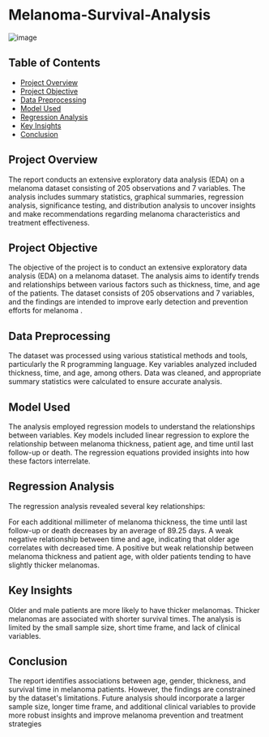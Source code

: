 # Melanoma-Survival-Analysis

![image](https://github.com/akakingsley563/Melanoma-Survival-Analysis/assets/130521961/2b6bb215-3dea-470a-a510-ebe697a956f0)


## Table of Contents
- [Project Overview](#project-overview)
- [Project Objective](#project-objective)
- [Data Preprocessing](#data-preprocessing)
- [Model Used](#model-used)
- [Regression Analysis](#regression-analysis)
- [Key Insights](#key-insights)
- [Conclusion](#Conclusion)


## Project Overview
The report conducts an extensive exploratory data analysis (EDA) on a melanoma dataset consisting of 205 observations and 7 variables. The analysis includes summary statistics, graphical summaries, regression analysis, significance testing, and distribution analysis to uncover insights and make recommendations regarding melanoma characteristics and treatment effectiveness.

## Project Objective
The objective of the project is to conduct an extensive exploratory data analysis (EDA) on a melanoma dataset. The analysis aims to identify trends and relationships between various factors such as thickness, time, and age of the patients. The dataset consists of 205 observations and 7 variables, and the findings are intended to improve early detection and prevention efforts for melanoma .

## Data Preprocessing
The dataset was processed using various statistical methods and tools, particularly the R programming language. Key variables analyzed included thickness, time, and age, among others. Data was cleaned, and appropriate summary statistics were calculated to ensure accurate analysis.

## Model Used
The analysis employed regression models to understand the relationships between variables. Key models included linear regression to explore the relationship between melanoma thickness, patient age, and time until last follow-up or death. The regression equations provided insights into how these factors interrelate.


## Regression Analysis
The regression analysis revealed several key relationships:

For each additional millimeter of melanoma thickness, the time until last follow-up or death decreases by an average of 89.25 days.
A weak negative relationship between time and age, indicating that older age correlates with decreased time.
A positive but weak relationship between melanoma thickness and patient age, with older patients tending to have slightly thicker melanomas.

## Key Insights
Older and male patients are more likely to have thicker melanomas.
Thicker melanomas are associated with shorter survival times.
The analysis is limited by the small sample size, short time frame, and lack of clinical variables.

## Conclusion
The report identifies associations between age, gender, thickness, and survival time in melanoma patients. However, the findings are constrained by the dataset's limitations. Future analysis should incorporate a larger sample size, longer time frame, and additional clinical variables to provide more robust insights and improve melanoma prevention and treatment strategies​






